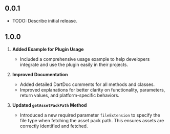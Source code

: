 ## 0.0.1

* TODO: Describe initial release.

## 1.0.0

1. **Added Example for Plugin Usage**
   - Included a comprehensive usage example to help developers integrate and use the plugin easily in their projects.

2. **Improved Documentation**
   - Added detailed DartDoc comments for all methods and classes.
   - Improved explanations for better clarity on functionality, parameters, return values, and platform-specific behaviors.

3. **Updated `getAssetPackPath` Method**
   - Introduced a new required parameter `fileExtension` to specify the file type when fetching the asset pack path. This ensures assets are correctly identified and fetched.
